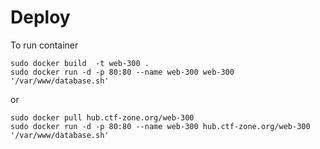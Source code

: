 # Deploy
To run container
```
sudo docker build  -t web-300 .
sudo docker run -d -p 80:80 --name web-300 web-300 '/var/www/database.sh'
```
or

```
sudo docker pull hub.ctf-zone.org/web-300
sudo docker run -d -p 80:80 --name web-300 hub.ctf-zone.org/web-300 '/var/www/database.sh'
```